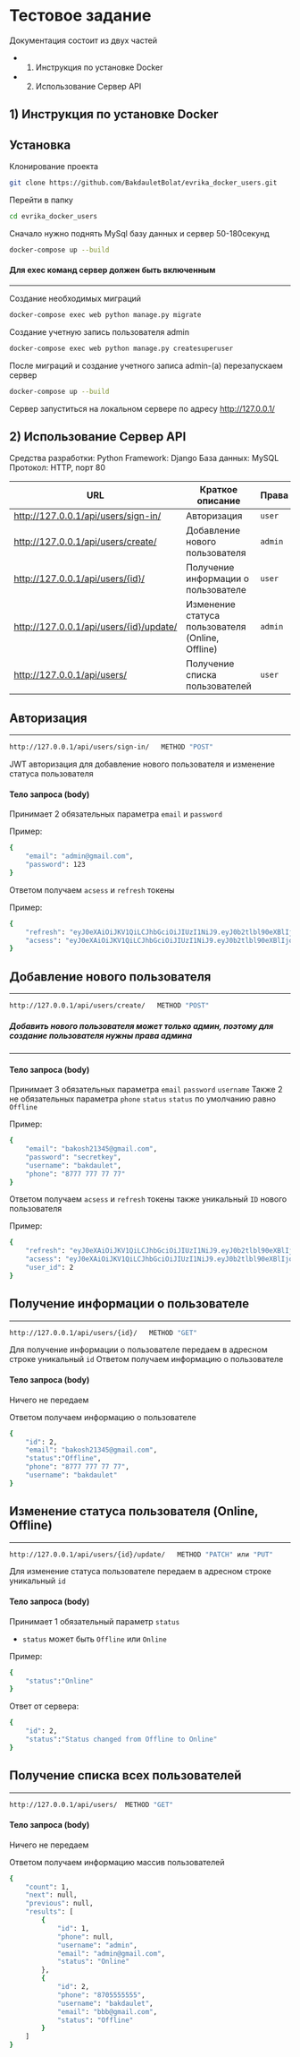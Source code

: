 # Тестовое задание

Документация состоит из двух частей
- 1) Инструкция по установке Docker
- 2) Использование Сервер API 

## 1) Инструкция по установке Docker

## Установка

Клонирование проекта
```sh
git clone https://github.com/BakdauletBolat/evrika_docker_users.git
```

Перейти в папку
```sh
cd evrika_docker_users
```

Сначало нужно поднять MySql базу данных и сервер 50-180секунд
```sh
docker-compose up --build
```

#### Для exec команд сервер должен быть включенным
---
Создание необходимых миграций
```sh
docker-compose exec web python manage.py migrate
```

Создание учетную запись пользователя admin
```sh
docker-compose exec web python manage.py createsuperuser
```

После миграций и создание учетного записа admin-(a) перезапускаем сервер
```sh
docker-compose up --build
```

Сервер запуститься на локальном сервере по адресу http://127.0.0.1/ 

## 2) Использование Сервер API 

Средства разработки: Python
Framework: Django
База данных: MySQL
Протокол: HTTP, порт 80

| URL | Краткое описание | Права |
| ------ | ------ |  ------ |
| http://127.0.0.1/api/users/sign-in/ | Авторизация | `user` |
| http://127.0.0.1/api/users/create/ | Добавление нового пользователя | `admin` |
| http://127.0.0.1/api/users/{id}/ | Получение информации о пользователе | `user` |
| http://127.0.0.1/api/users/{id}/update/ |Изменение статуса пользователя (Online, Offline) |  `admin` |
| http://127.0.0.1/api/users/ | Получение списка пользователей |  `user` |

## Авторизация 
---
```sh
http://127.0.0.1/api/users/sign-in/   METHOD "POST"
```

JWT авторизация для добавление нового пользователя и изменение статуса пользователя

#### Тело запроса (body)
Принимает 2 обязательных параметра `email` и `password`

Пример:

```sh
{
    "email": "admin@gmail.com",
    "password": 123
}
```

Ответом получаем `acsess` и `refresh` токены

Пример:

```sh
{
    "refresh": "eyJ0eXAiOiJKV1QiLCJhbGciOiJIUzI1NiJ9.eyJ0b2tlbl90eXBlIjoicmVmcmVzaCIsImV4cCI6MTY2ODI5MDU3NCwiaWF0IjoxNjUyNzM4NTc0LCJqdGkiOiIxYTYxZWNlZTIxNWE0MzAwOTk2OGVlZGRmZmJkMzVkMyIsInVzZXJfaWQiOjF9.lQb9zEty15FcdUe_YABHUccPZjSlBbI_UOyROy6xst8"
    "acsess": "eyJ0eXAiOiJKV1QiLCJhbGciOiJIUzI1NiJ9.eyJ0b2tlbl90eXBlIjoiYWNjZXNzIiwiZXhwIjoxNjY4MjkwNTc0LCJpYXQiOjE2NTI3Mzg1NzQsImp0aSI6ImQ4MDBhYjc0ZGQzZDQ4MjNiZmI0ZDViM2VkMTlhMmNhIiwidXNlcl9pZCI6MX0.uMy2BzAg34NzpRWaOC-yKgN8fjssRG-citV06Yewan8",
}
```

## Добавление нового пользователя
---
```sh
http://127.0.0.1/api/users/create/   METHOD "POST"
```

##### Добавить нового пользователя может только админ, поэтому для создание пользователя нужны права админа
---
#### Тело запроса (body)

Принимает 3 обязательных параметра `email`  `password` `username` 
Также 2 не обязательных параметра `phone` `status` 
`status` по умолчанию равно `Offline`

Пример:

```sh
{
    "email": "bakosh21345@gmail.com",
    "password": "secretkey",
    "username": "bakdaulet",
    "phone": "8777 777 77 77"
}
```

Ответом получаем `acsess` и `refresh` токены также уникальный `ID` нового пользователя

Пример:

```sh
{
    "refresh": "eyJ0eXAiOiJKV1QiLCJhbGciOiJIUzI1NiJ9.eyJ0b2tlbl90eXBlIjoicmVmcmVzaCIsImV4cCI6MTY2ODI5MDU3NCwiaWF0IjoxNjUyNzM4NTc0LCJqdGkiOiIxYTYxZWNlZTIxNWE0MzAwOTk2OGVlZGRmZmJkMzVkMyIsInVzZXJfaWQiOjF9.lQb9zEty15FcdUe_YABHUccPZjSlBbI_UOyROy6xst8"
    "acsess": "eyJ0eXAiOiJKV1QiLCJhbGciOiJIUzI1NiJ9.eyJ0b2tlbl90eXBlIjoiYWNjZXNzIiwiZXhwIjoxNjY4MjkwNTc0LCJpYXQiOjE2NTI3Mzg1NzQsImp0aSI6ImQ4MDBhYjc0ZGQzZDQ4MjNiZmI0ZDViM2VkMTlhMmNhIiwidXNlcl9pZCI6MX0.uMy2BzAg34NzpRWaOC-yKgN8fjssRG-citV06Yewan8",
    "user_id": 2
}
```

## Получение информации о пользователе
---
```sh
http://127.0.0.1/api/users/{id}/   METHOD "GET"
```

Для получение информации о пользователе передаем в адресном строке уникальный `id` 
Ответом получаем информацию о пользователе

#### Тело запроса (body)
Ничего не передаем

Ответом получаем информацию о пользователе

```sh
{
    "id": 2,
    "email": "bakosh21345@gmail.com",
    "status":"Offline",
    "phone": "8777 777 77 77",
    "username": "bakdaulet"
}
```

## Изменение статуса пользователя (Online, Offline)
---
```sh
http://127.0.0.1/api/users/{id}/update/   METHOD "PATCH" или "PUT"
```

Для изменение статуса пользователе передаем в адресном строке уникальный `id` 

#### Тело запроса (body)
Принимает 1 обязательный параметр `status`
- `status` может быть `Offline` или `Online`


Пример:

```sh
{
    "status":"Online"
}
```

Ответ от сервера:

```sh
{
    "id": 2,
    "status":"Status changed from Offline to Online"
}
```

## Получение списка всех пользователей
---
```sh
http://127.0.0.1/api/users/  METHOD "GET"
```
#### Тело запроса (body)
Ничего не передаем

Ответом получаем информацию массив пользователей

```sh
{
    "count": 1,
    "next": null,
    "previous": null,
    "results": [
        {
            "id": 1,
            "phone": null,
            "username": "admin",
            "email": "admin@gmail.com",
            "status": "Online"
        },
        {
            "id": 2,
            "phone": "8705555555",
            "username": "bakdaulet",
            "email": "bbb@gmail.com",
            "status": "Offline"
        }
    ]
}
```



[//]: # (These are reference links used in the body of this note and get stripped out when the markdown processor does its job. There is no need to format nicely because it shouldn't be seen. Thanks SO - http://stackoverflow.com/questions/4823468/store-comments-in-markdown-syntax)

   [dill]: <https://github.com/joemccann/dillinger>
   [git-repo-url]: <https://github.com/joemccann/dillinger.git>
   [john gruber]: <http://daringfireball.net>
   [df1]: <http://daringfireball.net/projects/markdown/>
   [markdown-it]: <https://github.com/markdown-it/markdown-it>
   [Ace Editor]: <http://ace.ajax.org>
   [node.js]: <http://nodejs.org>
   [Twitter Bootstrap]: <http://twitter.github.com/bootstrap/>
   [jQuery]: <http://jquery.com>
   [@tjholowaychuk]: <http://twitter.com/tjholowaychuk>
   [express]: <http://expressjs.com>
   [AngularJS]: <http://angularjs.org>
   [Gulp]: <http://gulpjs.com>

   [PlDb]: <https://github.com/joemccann/dillinger/tree/master/plugins/dropbox/README.md>
   [PlGh]: <https://github.com/joemccann/dillinger/tree/master/plugins/github/README.md>
   [PlGd]: <https://github.com/joemccann/dillinger/tree/master/plugins/googledrive/README.md>
   [PlOd]: <https://github.com/joemccann/dillinger/tree/master/plugins/onedrive/README.md>
   [PlMe]: <https://github.com/joemccann/dillinger/tree/master/plugins/medium/README.md>
   [PlGa]: <https://github.com/RahulHP/dillinger/blob/master/plugins/googleanalytics/README.md>
